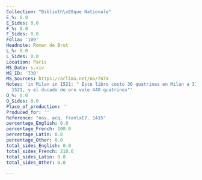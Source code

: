 ```yaml
---
Collection: "Biblioth\xE8que Nationale"
E_%: 0.0
E_Sides: 0.0
F_%: 0.0
F_Sides: 0.0
Folia: '109'
Headnote: Roman de Brut
L_%: 0.0
L_Sides: 0.0
Location: Paris
MS_Date: s.xiv
MS_ID: '730'
MS_Sources: https://arlima.net/no/7474
Notes: 'in Milan in 1521: " Este libro costo 36 quatrines en Milan a 31 de enero de
  1521, y el ducado de oro vale 440 quatrines"'
O_%: 0.0
O_Sides: 0.0
Place_of_production: ''
Produced_for: ''
Reference: "nov. acq. fran\xE7. 1415"
percentage_English: 0.0
percentage_French: 100.0
percentage_Latin: 0.0
percentage_Other: 0.0
total_sides_English: 0.0
total_sides_French: 218.0
total_sides_Latin: 0.0
total_sides_Other: 0.0

---
```

